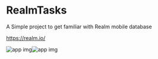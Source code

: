 # RealmTasks

A Simple project to get familiar with Realm mobile database

https://realm.io/

![app img](http://i64.tinypic.com/2db33gi.png)![app img](http://i68.tinypic.com/sdpp1w.png)